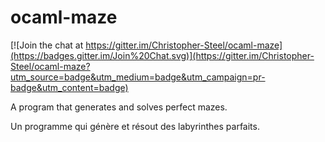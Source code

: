 ocaml-maze
==========

[![Join the chat at https://gitter.im/Christopher-Steel/ocaml-maze](https://badges.gitter.im/Join%20Chat.svg)](https://gitter.im/Christopher-Steel/ocaml-maze?utm_source=badge&utm_medium=badge&utm_campaign=pr-badge&utm_content=badge)

A program that generates and solves perfect mazes.

Un programme qui génère et résout des labyrinthes parfaits.
